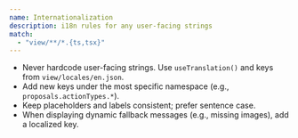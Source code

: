 ```yaml
---
name: Internationalization
description: i18n rules for any user-facing strings
match:
  - "view/**/*.{ts,tsx}"
---
```


- Never hardcode user-facing strings. Use `useTranslation()` and keys from `view/locales/en.json`.
- Add new keys under the most specific namespace (e.g., `proposals.actionTypes.*`).
- Keep placeholders and labels consistent; prefer sentence case.
- When displaying dynamic fallback messages (e.g., missing images), add a localized key.
